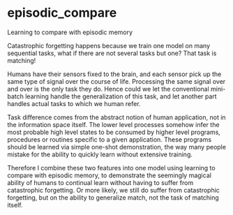 # episodic_compare
Learning to compare with episodic memory

Catastrophic forgetting happens because we train one model on many sequential tasks, what if there are not several tasks but one? That task is matching! 

Humans have their sensors fixed to the brain, and each sensor pick up the same type of signal over the course of life. Processing the same signal over and over is the only task they do. Hence could we let the conventional mini-batch learning handle the generalization of this task, and let another part handles actual tasks to which we human refer.

Task difference comes from the abstract notion of human application, not in the information space itself. The lower level processes somehow infer the most probable high level states to be consumed by higher level programs, procedures or routines specific to a given application. These programs should be learned via simple one-shot demonstration, the way many people mistake for the ability to quickly learn without extensive training.

Therefore I combine these two features into one model using learning to compare with episodic memory, to demonstrate the seemingly magical ability of humans to continual learn without having to suffer from catastrophic forgetting. Or more likely, we still do suffer from catastrophic forgetting, but on the ability to generalize match, not the task of matching itself.



